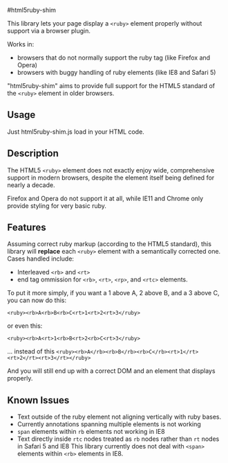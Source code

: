 #html5ruby-shim

This library lets your page display a `<ruby>` element properly without support via a browser plugin.

Works in:

* browsers that do not normally support the ruby tag (like Firefox and Opera)
* browsers with buggy handling of ruby elements (like IE8 and Safari 5)

"html5ruby-shim" aims to provide full support for the HTML5 standard of the `<ruby>` element in older browsers.

## Usage

Just html5ruby-shim.js load in your HTML code.

## Description

The HTML5 `<ruby>` element does not exactly enjoy wide, comprehensive support in modern browsers, despite the element itself being defined for nearly a decade.

Firefox and Opera do not support it at all, while IE11 and Chrome only provide styling for very basic ruby.

## Features

Assuming correct ruby markup (according to the HTML5 standard), this library will **replace** each `<ruby>` element with a semantically corrected one. Cases handled include:

- Interleaved `<rb>` and `<rt>`
- end tag ommission for `<rb>`, `<rt>`, `<rp>`, and `<rtc>` elements.

To put it more simply, if you want a 1 above A, 2 above B, and a 3 above C, you can now do this:

`<ruby><rb>A<rb>B<rb>C<rt>1<rt>2<rt>3</ruby>`

or even this:

`<ruby><rb>A<rt>1<rb>B<rt>2<rb>C<rt>3</ruby>`

... instead of this
`<ruby><rb>A</rb><rb>B</rb><rb>C</rb><rt>1</rt><rt>2</rt><rt>3</rt></ruby>`

And you will still end up with a correct DOM and an element that displays properly.

## Known Issues

* Text outside of the ruby element not aligning vertically with ruby bases. 
* Currently annotations spanning multiple elements is not working
* `span` elements within `rb` elements not working in IE8
* Text directly inside `rtc` nodes treated as `rb` nodes rather than `rt` nodes in Safari 5 and IE8
This library currently does not deal with `<span>` elements within `<rb>` elements in IE8.